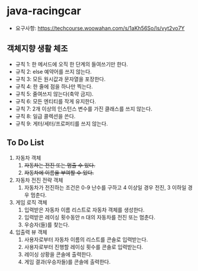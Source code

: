 # java-racingcar
- 요구사항: https://techcourse.woowahan.com/s/1aKh56So/ls/vyt2vo7Y

## 객체지향 생활 체조

- 규칙 1: 한 메서드에 오직 한 단계의 들여쓰기만 한다.
- 규칙 2: else 예약어를 쓰지 않는다.
- 규칙 3: 모든 원시값과 문자열을 포장한다.
- 규칙 4: 한 줄에 점을 하나만 찍는다.
- 규칙 5: 줄여쓰지 않는다(축약 금지).
- 규칙 6: 모든 엔티티를 작게 유지한다.
- 규칙 7: 2개 이상의 인스턴스 변수를 가진 클래스를 쓰지 않는다.
- 규칙 8: 일급 콜렉션을 쓴다.
- 규칙 9: 게터/세터/프로퍼티를 쓰지 않는다.

## To Do List
1. 자동차 객체
    1. ~~자동차는 전진 또는 멈출 수 있다.~~
    2. ~~자동차에 이름을 부여할 수 있다.~~
2. 자동차 전진 전략 객체
    1. 자동차가 전진하는 조건은 0-9 난수를 구하고 4 이상일 경우 전진, 3 이하일 경우 멈춘다.
3. 게임 로직 객체
    1. 입력받은 자동차 이름 리스트로 자동차 객체를 생성한다.
    3. 입력받은 레이싱 횟수동안 n 대의 자동차를 전진 또는 멈춘다.
    4. 우승자(들)를 찾는다.
4. 입출력 뷰 객체
    1. 사용자로부터 자동차 이름의 리스트를 콘솔로 입력받는다.
    2. 사용자로부터 진행할 레이싱 횟수를 콘솔로 입력받는다.
    3. 레이싱 상황을 콘솔에 출력한다.
    4. 게임 결과(우승자들)를 콘솔에 출력한다.